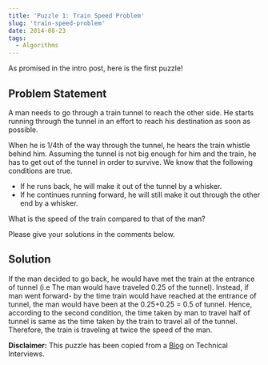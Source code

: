 ```yaml
---
title: 'Puzzle 1: Train Speed Problem'
slug: 'train-speed-problem'
date: 2014-08-23
tags:
  - Algorithms
---
```


As promised in the intro post, here is the first puzzle!

## Problem Statement

A man needs to go through a train tunnel to reach the other side. He starts running through the
tunnel in an effort to reach his destination as soon as possible.

<!-- more -->

When he is 1/4th of the way
through the tunnel, he hears the train whistle behind him. Assuming the tunnel is not big enough
for him and the train, he has to get out of the tunnel in order to survive. We know that the
following conditions are true.

- If he runs back, he will make it out of the tunnel by a whisker.
- If he continues running forward, he will still make it out through the other end by a whisker.

What is the speed of the train compared to that of the man?

Please give your solutions in the comments below.

## Solution

If the man decided to go back, he would have met the train at the entrance of tunnel (i.e The man
would have traveled 0.25 of the tunnel). Instead, if man went forward- by the time train would have
reached at the entrance of tunnel, the man would have been at the 0.25+0.25 = 0.5 of tunnel. Hence,
according to the second condition, the time taken by man to travel half of tunnel is same as the
time taken by the train to travel all of the tunnel. Therefore, the train is traveling at twice the
speed of the man.

**Disclaimer:** This puzzle has been copied from a [Blog](https://www.mytechinterviews.com/) on
Technical Interviews.
